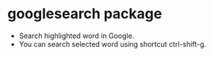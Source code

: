 # googlesearch package

* Search highlighted word in Google.
* You can search selected word using shortcut ctrl-shift-g.
